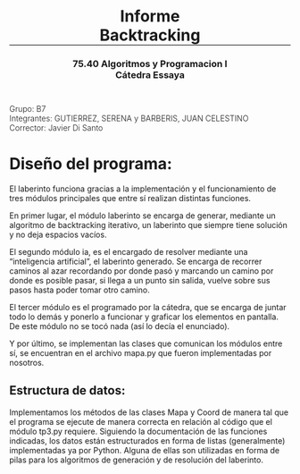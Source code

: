 <div style=" margin-top:3em; 
             margin-bottom:2.6em ">
    <div style="text-align:center;">
        <h1 style="border-bottom: 1px solid black;">
            Informe<br> 
            Backtracking <br>
        </h1>
        <h3>
            75.40 Algoritmos y Programacion I<br>
            Cátedra Essaya<br>
        </h3>
    </div>
    <h4 style=" font-weight:300;
                margin-top:3em;">
        Grupo: B7 <br> 
        Integrantes: GUTIERREZ, SERENA
y BARBERIS, JUAN CELESTINO <br>
        Corrector: Javier Di Santo
    </h4>
</div>


# Diseño del programa:
El laberinto funciona gracias a la implementación y el funcionamiento de tres módulos principales que entre sí realizan distintas funciones. 


En primer lugar, el módulo laberinto se encarga de generar, mediante un algoritmo de backtracking iterativo, un laberinto que siempre tiene solución y no deja espacios vacíos. 


El segundo módulo ia, es el encargado de resolver mediante una “inteligencia artificial”, el laberinto generado. Se encarga de recorrer caminos al azar recordando por donde pasó y marcando un camino por donde es posible pasar, si llega a un punto sin salida, vuelve sobre sus pasos hasta poder tomar otro camino. 


El tercer módulo es el programado por la cátedra, que se encarga de juntar todo lo demás y ponerlo a funcionar y graficar los elementos en pantalla. De este módulo no se tocó nada (así lo decía el enunciado).


Y por último, se implementan las clases que comunican los módulos entre sí, se encuentran en el archivo mapa.py que fueron implementadas por nosotros.



## Estructura de datos:
Implementamos los métodos de las clases Mapa y Coord de manera tal que el programa se ejecute de manera correcta en relación al código que el módulo tp3.py requiere. Siguiendo la documentación de las funciones indicadas, los datos están estructurados en forma de listas (generalmente) implementadas ya por Python. Alguna de ellas son utilizadas en forma de pilas para los algoritmos de generación y de resolución del laberinto. 
